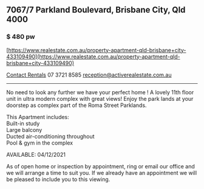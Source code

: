 ## 7067/7 Parkland Boulevard, Brisbane City, Qld 4000

### $ 480 pw  

[https://www.realestate.com.au/property-apartment-qld-brisbane+city-433109490](https://www.realestate.com.au/property-apartment-qld-brisbane+city-433109490)

[Contact Rentals](https://www.activerealestate.com.au/property?property_id=870264)
07 3721 8585
reception@activerealestate.com.au  

***

No need to look any further we have your perfect home ! A lovely 11th floor unit in ultra modern complex with great views! Enjoy the park lands at your doorstep as complex part of the Roma Street Parklands.  
  
This Apartment includes:  
Built-in study  
Large balcony  
Ducted air-conditioning throughout  
Pool & gym in the complex  
  
AVAILABLE: 04/12/2021  
  
As of open home or inspection by appointment, ring or email our office and we will arrange a time to suit you. If we already have an appointment we will be pleased to include you to this viewing.